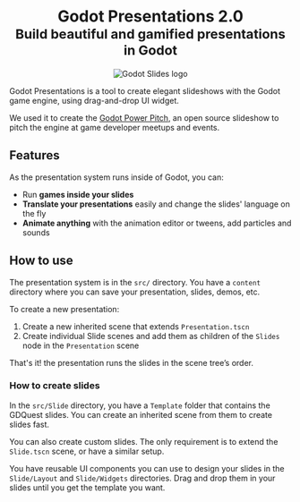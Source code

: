 <h1 align="center">
Godot Presentations 2.0</br>
<small>Build beautiful and gamified presentations in Godot</small>
</h1>

<p align='center'>
  <img src="https://i.imgur.com/bm30rQI.png" alt="Godot Slides logo" />
</p>

Godot Presentations is a tool to create elegant slideshows with the Godot game engine, using drag-and-drop UI widget.

We used it to create the [Godot Power Pitch](https://github.com/GDquest/godot-power-pitch), an open source slideshow to pitch the engine at game developer meetups and events.

## Features

As the presentation system runs inside of Godot, you can:

- Run **games inside your slides**
- **Translate your presentations** easily and change the slides' language on the fly
- **Animate anything** with the animation editor or tweens, add particles and sounds

## How to use

The presentation system is in the `src/` directory. You have a `content` directory where you can save your presentation, slides, demos, etc.

To create a new presentation:

1. Create a new inherited scene that extends `Presentation.tscn`
1. Create individual Slide scenes and add them as children of the `Slides` node in the `Presentation` scene

That's it! the presentation runs the slides in the scene tree’s order.

### How to create slides

In the `src/Slide` directory, you have a `Template` folder that contains the GDQuest slides. You can create an inherited scene from them to create slides fast.

You can also create custom slides. The only requirement is to extend the `Slide.tscn` scene, or have a similar setup.

You have reusable UI components you can use to design your slides in the `Slide/Layout` and `Slide/Widgets` directories. Drag and drop them in your slides until you get the template you want.

